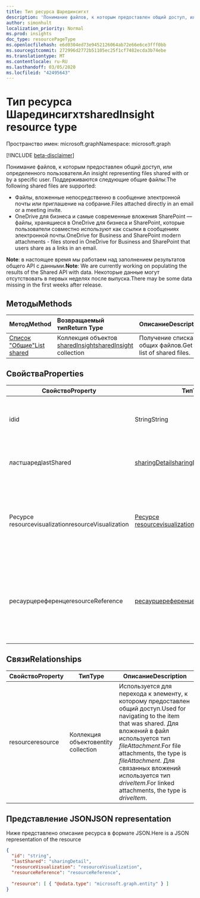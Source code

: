 ```yaml
---
title: Тип ресурса Шарединсигхт
description: 'Понимание файлов, к которым предоставлен общий доступ, или определенного пользователя. Поддерживаются следующие общие файлы:'
author: simonhult
localization_priority: Normal
ms.prod: insights
doc_type: resourcePageType
ms.openlocfilehash: e6d0304ed73e9452126064ab72e66e6ce3fff0bb
ms.sourcegitcommit: 272996d2772b51105ec25f1cf7482ecda3b74ebe
ms.translationtype: MT
ms.contentlocale: ru-RU
ms.lasthandoff: 03/05/2020
ms.locfileid: "42495643"
---
```

# <a name="sharedinsight-resource-type"></a><span data-ttu-id="96f99-104">Тип ресурса Шарединсигхт</span><span class="sxs-lookup"><span data-stu-id="96f99-104">sharedInsight resource type</span></span>

<span data-ttu-id="96f99-105">Пространство имен: microsoft.graph</span><span class="sxs-lookup"><span data-stu-id="96f99-105">Namespace: microsoft.graph</span></span>

[!INCLUDE [beta-disclaimer](../../includes/beta-disclaimer.md)]

<span data-ttu-id="96f99-106">Понимание файлов, к которым предоставлен общий доступ, или определенного пользователя.</span><span class="sxs-lookup"><span data-stu-id="96f99-106">An insight representing files shared with or by a specific user.</span></span> <span data-ttu-id="96f99-107">Поддерживаются следующие общие файлы:</span><span class="sxs-lookup"><span data-stu-id="96f99-107">The following shared files are supported:</span></span>

- <span data-ttu-id="96f99-108">Файлы, вложенные непосредственно в сообщение электронной почты или приглашение на собрание.</span><span class="sxs-lookup"><span data-stu-id="96f99-108">Files attached directly in an email or a meeting invite.</span></span>
- <span data-ttu-id="96f99-109">OneDrive для бизнеса и самые современные вложения SharePoint — файлы, хранящиеся в OneDrive для бизнеса и SharePoint, которые пользователи совместно используют как ссылки в сообщениях электронной почты.</span><span class="sxs-lookup"><span data-stu-id="96f99-109">OneDrive for Business and SharePoint modern attachments - files stored in OneDrive for Business and SharePoint that users share as a links in an email.</span></span>

<span data-ttu-id="96f99-110">**Note**: в настоящее время мы работаем над заполнением результатов общего API с данными.</span><span class="sxs-lookup"><span data-stu-id="96f99-110">**Note**: We are currently working on populating the results of the Shared API with data.</span></span> <span data-ttu-id="96f99-111">Некоторые данные могут отсутствовать в первых неделях после выпуска.</span><span class="sxs-lookup"><span data-stu-id="96f99-111">There may be some data missing in the first weeks after release.</span></span>

## <a name="methods"></a><span data-ttu-id="96f99-112">Методы</span><span class="sxs-lookup"><span data-stu-id="96f99-112">Methods</span></span>

| <span data-ttu-id="96f99-113">Метод</span><span class="sxs-lookup"><span data-stu-id="96f99-113">Method</span></span>       | <span data-ttu-id="96f99-114">Возвращаемый тип</span><span class="sxs-lookup"><span data-stu-id="96f99-114">Return Type</span></span>  |<span data-ttu-id="96f99-115">Описание</span><span class="sxs-lookup"><span data-stu-id="96f99-115">Description</span></span>|
|:---------------|:--------|:----------|
|[<span data-ttu-id="96f99-116">Список "Общие"</span><span class="sxs-lookup"><span data-stu-id="96f99-116">List shared</span></span>](../api/insights-list-shared.md) |<span data-ttu-id="96f99-117">Коллекция объектов [sharedInsight](insights-shared.md)</span><span class="sxs-lookup"><span data-stu-id="96f99-117">[sharedInsight](insights-shared.md) collection</span></span>| <span data-ttu-id="96f99-118">Получение списка общих файлов.</span><span class="sxs-lookup"><span data-stu-id="96f99-118">Get a list of shared files.</span></span>|

## <a name="properties"></a><span data-ttu-id="96f99-119">Свойства</span><span class="sxs-lookup"><span data-stu-id="96f99-119">Properties</span></span>

| <span data-ttu-id="96f99-120">Свойство</span><span class="sxs-lookup"><span data-stu-id="96f99-120">Property</span></span>              | <span data-ttu-id="96f99-121">Тип</span><span class="sxs-lookup"><span data-stu-id="96f99-121">Type</span></span>                      | <span data-ttu-id="96f99-122">Описание</span><span class="sxs-lookup"><span data-stu-id="96f99-122">Description</span></span>  |
| -------------         |---------------            | -------------|
| <span data-ttu-id="96f99-123">id</span><span class="sxs-lookup"><span data-stu-id="96f99-123">id</span></span>                    | <span data-ttu-id="96f99-124">String</span><span class="sxs-lookup"><span data-stu-id="96f99-124">String</span></span>                    | <span data-ttu-id="96f99-125">Уникальный идентификатор связи.</span><span class="sxs-lookup"><span data-stu-id="96f99-125">Unique identifier of the relationship.</span></span> <span data-ttu-id="96f99-126">Только для чтения.</span><span class="sxs-lookup"><span data-stu-id="96f99-126">Read only.</span></span>        |
| <span data-ttu-id="96f99-127">ластшаред</span><span class="sxs-lookup"><span data-stu-id="96f99-127">lastShared</span></span>            | [<span data-ttu-id="96f99-128">sharingDetail</span><span class="sxs-lookup"><span data-stu-id="96f99-128">sharingDetail</span></span>](insights-sharingdetail.md)                | <span data-ttu-id="96f99-129">Сведения об общем элементе.</span><span class="sxs-lookup"><span data-stu-id="96f99-129">Details about the shared item.</span></span> <span data-ttu-id="96f99-130">Только для чтения.</span><span class="sxs-lookup"><span data-stu-id="96f99-130">Read only.</span></span>        |
| <span data-ttu-id="96f99-131">Ресурсе resourcevisualization</span><span class="sxs-lookup"><span data-stu-id="96f99-131">resourceVisualization</span></span> | [<span data-ttu-id="96f99-132">Ресурсе resourcevisualization</span><span class="sxs-lookup"><span data-stu-id="96f99-132">resourceVisualization</span></span>](insights-resourcevisualization.md)                | <span data-ttu-id="96f99-133">Свойства, которые можно использовать для отображения документа в вашем интерфейсе.</span><span class="sxs-lookup"><span data-stu-id="96f99-133">Properties that you can use to visualize the document in your experience.</span></span> <span data-ttu-id="96f99-134">Только для чтения</span><span class="sxs-lookup"><span data-stu-id="96f99-134">Read-only</span></span>      |
| <span data-ttu-id="96f99-135">ресаурцереференце</span><span class="sxs-lookup"><span data-stu-id="96f99-135">resourceReference</span></span>     | [<span data-ttu-id="96f99-136">ресаурцереференце</span><span class="sxs-lookup"><span data-stu-id="96f99-136">resourceReference</span></span>](insights-resourcereference.md)                      | <span data-ttu-id="96f99-137">Справочные свойства общего документа, например URL-адрес и тип документа.</span><span class="sxs-lookup"><span data-stu-id="96f99-137">Reference properties of the shared document, such as the url and type of the document.</span></span> <span data-ttu-id="96f99-138">Только для чтения</span><span class="sxs-lookup"><span data-stu-id="96f99-138">Read-only</span></span>       |

## <a name="relationships"></a><span data-ttu-id="96f99-139">Связи</span><span class="sxs-lookup"><span data-stu-id="96f99-139">Relationships</span></span>

| <span data-ttu-id="96f99-140">Свойство</span><span class="sxs-lookup"><span data-stu-id="96f99-140">Property</span></span>      | <span data-ttu-id="96f99-141">Тип</span><span class="sxs-lookup"><span data-stu-id="96f99-141">Type</span></span>          | <span data-ttu-id="96f99-142">Описание</span><span class="sxs-lookup"><span data-stu-id="96f99-142">Description</span></span>  |
| ------------- |---------------| -------------|
| <span data-ttu-id="96f99-143">resource</span><span class="sxs-lookup"><span data-stu-id="96f99-143">resource</span></span>      | <span data-ttu-id="96f99-144">Коллекция объектов</span><span class="sxs-lookup"><span data-stu-id="96f99-144">entity collection</span></span> | <span data-ttu-id="96f99-145">Используется для перехода к элементу, к которому предоставлен общий доступ.</span><span class="sxs-lookup"><span data-stu-id="96f99-145">Used for navigating to the item that was shared.</span></span> <span data-ttu-id="96f99-146">Для вложений в файл используется тип *fileAttachment*.</span><span class="sxs-lookup"><span data-stu-id="96f99-146">For file attachments, the type is *fileAttachment*.</span></span> <span data-ttu-id="96f99-147">Для связанных вложений используется тип *driveItem*.</span><span class="sxs-lookup"><span data-stu-id="96f99-147">For linked attachments, the type is *driveItem*.</span></span> |

## <a name="json-representation"></a><span data-ttu-id="96f99-148">Представление JSON</span><span class="sxs-lookup"><span data-stu-id="96f99-148">JSON representation</span></span>
<span data-ttu-id="96f99-149">Ниже представлено описание ресурса в формате JSON.</span><span class="sxs-lookup"><span data-stu-id="96f99-149">Here is a JSON representation of the resource</span></span>
<!--{
  "blockType":"resource",
  "keyProperty": "id",
  "@odata.type": "microsoft.graph.sharedInsight"
}-->
```json
{
  "id": "string",
  "lastShared": "sharingDetail",
  "resourceVisualization": "resourceVisualization",
  "resourceReference": "resourceReference",
  
  "resource": [ { "@odata.type": "microsoft.graph.entity" } ]
}
```
